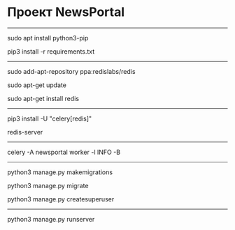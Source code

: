 <h1>Проект NewsPortal</h1>
<hr>
<p>sudo apt install python3-pip</p>
<p>pip3 install -r requirements.txt</p>
<hr>
<p>sudo add-apt-repository ppa:redislabs/redis</p>
<p>sudo apt-get update</p>
<p>sudo apt-get install redis</p>
<hr>
<p>pip3 install -U "celery[redis]"</p>
<p>redis-server</p>
<hr>
<p>celery -A newsportal worker -l INFO -B</p>
<hr>
<p>python3 manage.py makemigrations</p>
<p>python3 manage.py migrate</p>
<p>python3 manage.py createsuperuser</p>
<hr>
<p>python3 manage.py runserver</p>
